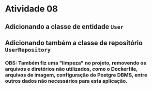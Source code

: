 # Atividade 08

## Adicionando a classe de entidade `User`
## Adicionando também a classe de repositório `UserRepository`

### OBS: Também fiz uma "limpeza" no projeto, removendo os arquivos e diretórios não utilizados, como o Dockerfile, arquivos de imagem, configuração do Postgre DBMS, entre outros dados não necessários para esta aplicação.
